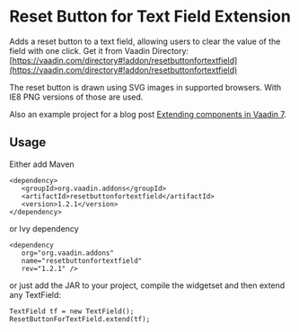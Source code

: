 # Reset Button for Text Field Extension #

Adds a reset button to a text field, allowing users to clear the value of the field with one click. Get it from Vaadin Directory: [https://vaadin.com/directory#!addon/resetbuttonfortextfield](https://vaadin.com/directory#!addon/resetbuttonfortextfield)

The reset button is drawn using SVG images in supported browsers. With IE8 PNG versions of those are used.

Also an example project for a blog post [Extending components in Vaadin 7](https://vaadin.com/blog/-/blogs/extending-components-in-vaadin-7).

## Usage ##
Either add Maven 

	<dependency>
	   <groupId>org.vaadin.addons</groupId>
	   <artifactId>resetbuttonfortextfield</artifactId>
	   <version>1.2.1</version>
	</dependency>

or Ivy dependency

	<dependency 
	   org="org.vaadin.addons" 
	   name="resetbuttonfortextfield" 
	   rev="1.2.1" />

or just add the JAR to your project, compile the widgetset and then extend any TextField:

    TextField tf = new TextField();
    ResetButtonForTextField.extend(tf);